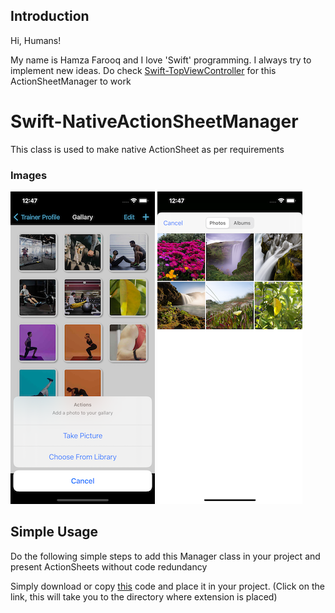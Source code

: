 ## Introduction

Hi, Humans!

My name is Hamza Farooq and I love 'Swift' programming. I always try to implement new ideas. Do check [Swift-TopViewController](https://github.com/hamza-faroooq/Swift-TopViewController) for this ActionSheetManager to work


# Swift-NativeActionSheetManager
This class is used to make native ActionSheet as per requirements

### Images
![](Screenshots/ActionSheetPicker.png)
![](Screenshots/Gallary.png)

## Simple Usage

Do the following simple steps to add this Manager class in your project and present ActionSheets without code redundancy

Simply download or copy [this](https://github.com/hamza-faroooq/Swift-NativeActionSheetManager/blob/main/ActionSheetManager.swift) code and place it in your project. (Click on the link, this will take you to the directory where extension is placed)
